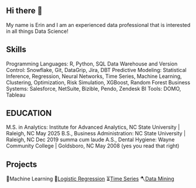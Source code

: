 ## Hi there 👋
My name is Erin and I am an experienced data professional that is interested in all things Data Science!

## Skills
Programming Languages: R, Python, SQL
Data Warehouse and Version Control: Snowflake, Git, DataGrip, Jira, DBT
Predictive Modeling: Statistical Inference, Regression, Neural Networks, Time Series, Machine Learning, Clustering, Optimization, Risk Simulation, XGBoost, Random Forest
Business Systems: Salesforce, NetSuite, Bizible, Pendo, Zendesk
BI Tools: DOMO, Tableau

## EDUCATION												
M.S. in Analytics: Institute for Advanced Analytics, NC State University | Raleigh, NC 	May 2025
B.S., Business Administration: NC State University | Raleigh, NC      	                Dec 2019
summa cum laude
A.S., Dental Hygiene: Wayne Community College | Goldsboro, NC					                  May 2008 (yes you read that right)

## Projects
🤖Machine Learning
🐍[Logistic Regression](https://github.com/bananadoodles/IAA/blob/main/LR_HW_3_Erin.Rmd)
⏳[Time Series](https://github.com/bananadoodles/IAA/blob/main/TS2_FINAL_PROJECT.Rmd)
🪓[Data Mining](https://github.com/bananadoodles/IAA/blob/main/DataMiningHW2.Rmd)

<!--
**bananadoodles/bananadoodles** is a ✨ _special_ ✨ repository because its `README.md` (this file) appears on your GitHub profile.
-->
